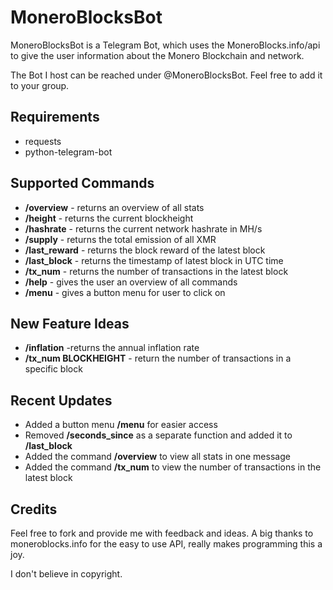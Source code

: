 # MoneroBlocksBot

MoneroBlocksBot is a Telegram Bot, which uses the MoneroBlocks.info/api to give the user information about the Monero Blockchain and network. 

The Bot I host can be reached under @MoneroBlocksBot. Feel free to add it to your group.


## Requirements
* requests
* python-telegram-bot


## Supported Commands
* **/overview** - returns an overview of all stats
* **/height** - returns the current blockheight
* **/hashrate** - returns the current network hashrate in MH/s
* **/supply** - returns the total emission of all XMR
* **/last_reward** - returns the block reward of the latest block
* **/last_block** - returns the timestamp of latest block in UTC time
* **/tx_num** - returns the number of transactions in the latest block
* **/help** - gives the user an overview of all commands
* **/menu** - gives a button menu for user to click on


## New Feature Ideas
* **/inflation** -returns the annual inflation rate 
* **/tx_num BLOCKHEIGHT** - return the number of transactions in a specific block


## Recent Updates
* Added a button menu **/menu** for easier access
* Removed **/seconds_since** as a separate function and added it to **/last_block**
* Added the command **/overview** to view all stats in one message
* Added the command **/tx_num** to view the number of transactions in the latest block


## Credits
Feel free to fork and provide me with feedback and ideas. A big thanks to moneroblocks.info for the easy to use API, really makes programming this a joy. 

I don't believe in copyright.